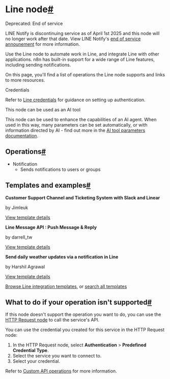 [](https://github.com/n8n-io/n8n-docs/edit/main/docs/integrations/builtin/app-nodes/n8n-nodes-base.line.md "Edit this page")

# Line node[#](#line-node "Permanent link")

Deprecated: End of service

LINE Notify is discontinuing service as of April 1st 2025 and this node will no longer work after that date. View LINE Notify's [end of service announement](https://notify-bot.line.me/closing-announce) for more information.

Use the Line node to automate work in Line, and integrate Line with other applications. n8n has built-in support for a wide range of Line features, including sending notifications.

On this page, you'll find a list of operations the Line node supports and links to more resources.

Credentials

Refer to [Line credentials](../../credentials/line/) for guidance on setting up authentication.

This node can be used as an AI tool

This node can be used to enhance the capabilities of an AI agent. When used in this way, many parameters can be set automatically, or with information directed by AI - find out more in the [AI tool parameters documentation](../../../../advanced-ai/examples/using-the-fromai-function/).

## Operations[#](#operations "Permanent link")

*   Notification
    *   Sends notifications to users or groups

## Templates and examples[#](#templates-and-examples "Permanent link")

**Customer Support Channel and Ticketing System with Slack and Linear**

by Jimleuk

[View template details](https://n8n.io/workflows/2323-customer-support-channel-and-ticketing-system-with-slack-and-linear/)

**Line Message API : Push Message & Reply**

by darrell\_tw

[View template details](https://n8n.io/workflows/2733-line-message-api-push-message-and-reply/)

**Send daily weather updates via a notification in Line**

by Harshil Agrawal

[View template details](https://n8n.io/workflows/773-send-daily-weather-updates-via-a-notification-in-line/)

[Browse Line integration templates](https://n8n.io/integrations/line/), or [search all templates](https://n8n.io/workflows/)

## What to do if your operation isn't supported[#](#what-to-do-if-your-operation-isnt-supported "Permanent link")

If this node doesn't support the operation you want to do, you can use the [HTTP Request node](../../core-nodes/n8n-nodes-base.httprequest/) to call the service's API.

You can use the credential you created for this service in the HTTP Request node:

1.  In the HTTP Request node, select **Authentication** > **Predefined Credential Type**.
2.  Select the service you want to connect to.
3.  Select your credential.

Refer to [Custom API operations](../../../custom-operations/) for more information.